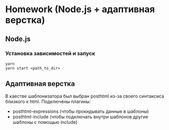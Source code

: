 # Homework (Node.js + адаптивная верстка)

## Node.js
### Установка зависимостей и запуск

```
yarn
yarn start <path_to_dir>
```


## Адаптивная верстка

В каестве шаблонизатора был выбран posthtml из-за своего синтаксиса близкого к html.
Подключены плагины: 
* posthtml-expressions (чтобы прокидывать данные в шаблоны)
* posthtml-include (чтобы подключать внутри шаблонов другие шаблоны с помощью include)